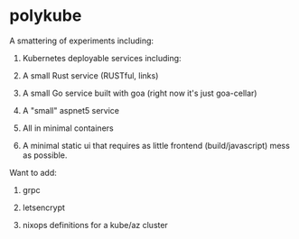 # polykube

A smattering of experiments including:

1. Kubernetes deployable services including:

2. A small Rust service (RUSTful, links)

3. A small Go service built with goa (right now it's just goa-cellar)

4. A "small" aspnet5 service

5. All in minimal containers

7. A minimal static ui that requires as little frontend (build/javascript) mess as possible.

Want to add:

1. grpc

2. letsencrypt

3. nixops definitions for a kube/az cluster
